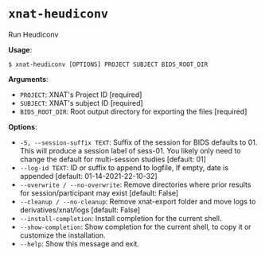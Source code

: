 # `xnat-heudiconv`

Run Heudiconv

**Usage**:

```console
$ xnat-heudiconv [OPTIONS] PROJECT SUBJECT BIDS_ROOT_DIR
```

**Arguments**:

* `PROJECT`: XNAT's Project ID  [required]
* `SUBJECT`: XNAT's subject ID  [required]
* `BIDS_ROOT_DIR`: Root output directory for exporting the files  [required]

**Options**:

* `-S, --session-suffix TEXT`: Suffix of the session for BIDS defaults to 01.              This will produce a session label of sess-01.              You likely only need to change the default for multi-session studies  [default: 01]
* `--log-id TEXT`: ID or suffix to append to logfile, If empty, date is appended  [default: 01-14-2021-22-10-32]
* `--overwrite / --no-overwrite`: Remove directories where prior results for session/participant may exist  [default: False]
* `--cleanup / --no-cleanup`: Remove xnat-export folder and move logs to derivatives/xnat/logs  [default: False]
* `--install-completion`: Install completion for the current shell.
* `--show-completion`: Show completion for the current shell, to copy it or customize the installation.
* `--help`: Show this message and exit.
